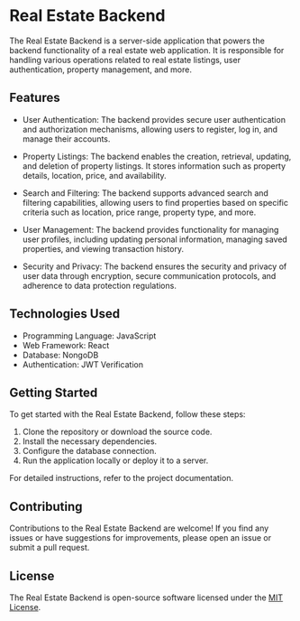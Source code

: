 # Real Estate Backend

The Real Estate Backend is a server-side application that powers the backend functionality of a real estate web application. It is responsible for handling various operations related to real estate listings, user authentication, property management, and more.

## Features

- User Authentication: The backend provides secure user authentication and authorization mechanisms, allowing users to register, log in, and manage their accounts.

- Property Listings: The backend enables the creation, retrieval, updating, and deletion of property listings. It stores information such as property details, location, price, and availability.

- Search and Filtering: The backend supports advanced search and filtering capabilities, allowing users to find properties based on specific criteria such as location, price range, property type, and more.

- User Management: The backend provides functionality for managing user profiles, including updating personal information, managing saved properties, and viewing transaction history.

- Security and Privacy: The backend ensures the security and privacy of user data through encryption, secure communication protocols, and adherence to data protection regulations.

## Technologies Used

- Programming Language: JavaScript
- Web Framework: React
- Database: NongoDB
- Authentication: JWT Verification

## Getting Started

To get started with the Real Estate Backend, follow these steps:

1. Clone the repository or download the source code.
2. Install the necessary dependencies.
3. Configure the database connection.
4. Run the application locally or deploy it to a server.

For detailed instructions, refer to the project documentation.

## Contributing

Contributions to the Real Estate Backend are welcome! If you find any issues or have suggestions for improvements, please open an issue or submit a pull request.

## License

The Real Estate Backend is open-source software licensed under the [MIT License](https://opensource.org/licenses/MIT).

